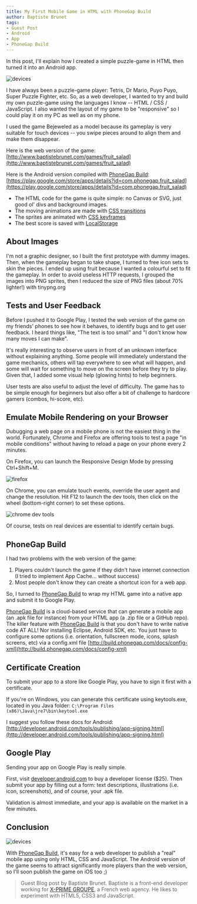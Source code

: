 ```yaml
---
title: My First Mobile Game in HTML with PhoneGap Build
author: Baptiste Brunet
tags:
- Guest Post
- Android
- App
- PhoneGap Build
---
```


In this post, I'll explain how I created a simple puzzle-game in HTML then turned it into an Android app.

![devices](/uploads/2013/01/telephones.jpg)

I have always been a puzzle-game player: Tetris, Dr Mario, Puyo Puyo, Super Puzzle Fighter, etc. So, as a web developer, I wanted to try and build my own puzzle-game using the languages I know -- HTML / CSS / JavaScript. I also wanted the layout of my game to be "responsive" so I could play it on my PC as well as on my phone.

I used the game Bejeweled as a model because its gameplay is very suitable for touch devices -- you swipe pieces around to align them and make them disappear.

Here is the web version of the game: [http://www.baptistebrunet.com/games/fruit_salad](http://www.baptistebrunet.com/games/fruit_salad)

Here is the Android version compiled with [PhoneGap Build](http://build.phonegap.com): [https://play.google.com/store/apps/details?id=com.phonegap.fruit_salad](https://play.google.com/store/apps/details?id=com.phonegap.fruit_salad)

- The HTML code for the game is quite simple: no Canvas or SVG, just good ol' divs and background images.
- The moving animations are made with [CSS transitions](https://developer.mozilla.org/en-US/docs/CSS/Using_CSS_transitions)
- The sprites are animated with [CSS keyframes](https://developer.mozilla.org/en-US/docs/CSS/@keyframes)
- The best score is saved with [LocalStorage](http://coding.smashingmagazine.com/2010/10/11/local-storage-and-how-to-use-it/)

## About Images

I'm not a graphic designer, so I built the first prototype with dummy images. Then, when the gameplay began to take shape, I turned to free icon sets to skin the pieces. I ended up using fruit because I wanted a colourful set to fit the gameplay. In order to avoid useless HTTP requests, I grouped the images into PNG sprites, then I reduced the size of PNG files (about 70% lighter!) with tinypng.org

## Tests and User Feedback

Before I pushed it to Google Play, I tested the web version of the game on my friends' phones to see how it behaves, to identify bugs and to get user feedback. I heard things like, "The text is too small" and "I don't know how many moves I can make".

It's really interesting to observe users in front of an unknown interface without explaining anything. Some people will immediately understand the game mechanics, others will tap everywhere to see what will happen, and some will wait for something to move on the screen before they try to play.  Given that, I added some visual help (glowing hints) to help beginners.

User tests are also useful to adjust the level of difficulty. The game has to be simple enough for beginners but also offer a bit of challenge to hardcore gamers (combos, hi-score, etc).

## Emulate Mobile Rendering on your Browser

Dubugging a web page on a mobile phone is not the easiest thing in the world. Fortunately, Chrome and Firefox are offering tools to test a page "in mobile conditions" without having to reload a page on your phone every 2 minutes.

On Firefox, you can launch the Responsive Design Mode by pressing Ctrl+Shift+M.

![firefox](/uploads/2013/01/firefox_mode_responsive.jpg)

On Chrome, you can emulate touch events, override the user agent and change the resolution. Hit F12 to launch the dev tools, then click on the wheel (bottom-right corner) to set these options.

![chrome dev tools](/uploads/2013/01/chrome_dev_tools.jpg)

Of course, tests on real devices are essential to identify certain bugs.

## PhoneGap Build

I had two problems with the web version of the game:

1. Players couldn't launch the game if they didn't have internet connection (I tried to implement App Cache... without success)
1. Most people don't know they can create a shortcut icon for a web app.

So, I turned to [PhoneGap Build](http://build.phonegap.com) to wrap my HTML game into a native app and submit it to Google Play.

[PhoneGap Build](http://build.phonegap.com) is a cloud-based service that can generate a mobile app (an .apk file for instance) from your HTML app (a .zip file or a GitHub repo). The killer feature with [PhoneGap Build](http://build.phonegap.com) is that you don't have to write native code AT ALL! Nor installing Eclipse, Android SDK, etc. You just have to configure some options (i.e. orientation, fullscreen mode, icons, splash screens, etc) via a config.xml file [http://build.phonegap.com/docs/config-xml](http://build.phonegap.com/docs/config-xml)

## Certificate Creation

To submit your app to a store like Google Play, you have to sign it first with a certificate.

If you're on Windows, you can generate this certificate using keytools.exe, located in you Java folder:
`C:\Program Files (x86)\Java\jre7\bin\keytool.exe`

I suggest you follow these docs for Android: [http://developer.android.com/tools/publishing/app-signing.html](http://developer.android.com/tools/publishing/app-signing.html)

## Google Play

Sending your app on Google Play is really simple.

First, visit [developer.android.com](http://developer.android.com) to buy a developer license ($25). Then submit your app by filling out a form: text descriptions, illustrations (i.e. icon, screenshots), and of course, your .apk file.

Validation is almost immediate, and your app is available on the market in a few minutes.

## Conclusion

![devices](/uploads/2013/01/bureau.jpg)

With [PhoneGap Build](http://build.phonegap.com), it's easy for a web developer to publish a "real" mobile app using only HTML, CSS and JavaScript. The Android version of the game seems to attract significantly more players than the web version, so I'll soon publish the game on iOS too ;)

> Guest Blog post by Baptiste Brunet. Baptiste is a front-end developer working for [X-PRIME GROUPE](http://www.xprimegroupe.com), a French web agency. He likes to experiment with HTML5, CSS3 and JavaScript.
